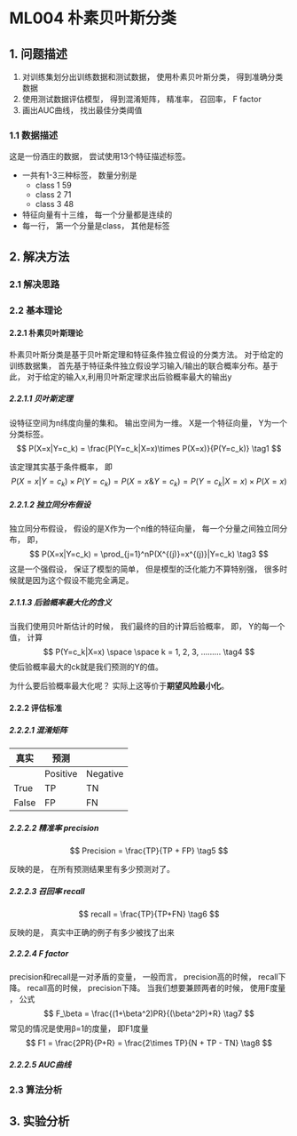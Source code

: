 # ML004 朴素贝叶斯分类

## 1. 问题描述

1.  对训练集划分出训练数据和测试数据， 使用朴素贝叶斯分类， 得到准确分类数据
2.  使用测试数据评估模型， 得到混淆矩阵， 精准率， 召回率， F factor
3. 画出AUC曲线， 找出最佳分类阈值

### 1.1 数据描述

这是一份酒庄的数据， 尝试使用13个特征描述标签。

* 一共有1-3三种标签， 数量分别是
  * class 1 59 
  * class 2 71 
  * class 3 48
* 特征向量有十三维， 每一个分量都是连续的
* 每一行， 第一个分量是class， 其他是标签

## 2. 解决方法

### 2.1 解决思路



### 2.2 基本理论

#### 2.2.1 朴素贝叶斯理论

朴素贝叶斯分类是基于贝叶斯定理和特征条件独立假设的分类方法。 对于给定的训练数据集， 首先基于特征条件独立假设学习输入/输出的联合概率分布。基于此， 对于给定的输入x,利用贝叶斯定理求出后验概率最大的输出y

##### 2.2.1.1 贝叶斯定理

设特征空间为n纬度向量的集和。 输出空间为一维。 X是一个特征向量， Y为一个分类标签。
$$
P(X=x|Y=c_k) = \frac{P(Y=c_k|X=x)\times P(X=x)}{P(Y=c_k)} \tag1
$$


该定理其实基于条件概率， 即
$$
P(X=x|Y=c_k) \times P(Y=c_k) = P(X=x\&Y=c_k) = P(Y=c_k|X=x) \times P(X=x)  \tag{2}
$$

##### 2.2.1.2 独立同分布假设

独立同分布假设， 假设的是X作为一个n维的特征向量， 每一个分量之间独立同分布， 即， 
$$
P(X=x|Y=c_k) = \prod_{j=1}^nP(X^{(j)}=x^{(j)}|Y=c_k) \tag3
$$
这是一个强假设， 保证了模型的简单， 但是模型的泛化能力不算特别强， 很多时候就是因为这个假设不能完全满足。 

##### 2.1.1.3 后验概率最大化的含义

当我们使用贝叶斯估计的时候， 我们最终的目的计算后验概率， 即， Y的每一个值， 计算
$$
P(Y=c_k|X=x)   \space \space    k = 1, 2, 3, ……… \tag4
$$
使后验概率最大的ck就是我们预测的Y的值。

为什么要后验概率最大化呢？ 实际上这等价于**期望风险最小化**。

#### 2.2.2 评估标准

##### 2.2.2.1 混淆矩阵

| 真实  | 预测     |          |
| ----- | -------- | -------- |
|       | Positive | Negative |
| True  | TP       | TN       |
| False | FP       | FN       |

##### 2.2.2.2 精准率 precision

$$
Precision = \frac{TP}{TP + FP} \tag5
$$

反映的是， 在所有预测结果里有多少预测对了。

##### 2.2.2.3 召回率 recall

$$
recall = \frac{TP}{TP+FN} \tag6
$$

反映的是， 真实中正确的例子有多少被找了出来

##### 2.2.2.4 F factor 

precision和recall是一对矛盾的变量， 一般而言， precision高的时候， recall下降。 recall高的时候， precision下降。 当我们想要兼顾两者的时候， 使用F度量 ， 公式
$$
F_\beta = \frac{(1+\beta^2)PR}{(\beta^2P)+R} \tag7
$$
常见的情况是使用β=1的度量， 即F1度量
$$
F1 = \frac{2PR}{P+R} = \frac{2\times TP}{N + TP - TN} \tag8
$$

##### 2.2.2.5 AUC曲线



### 2.3 算法分析


## 3. 实验分析





















